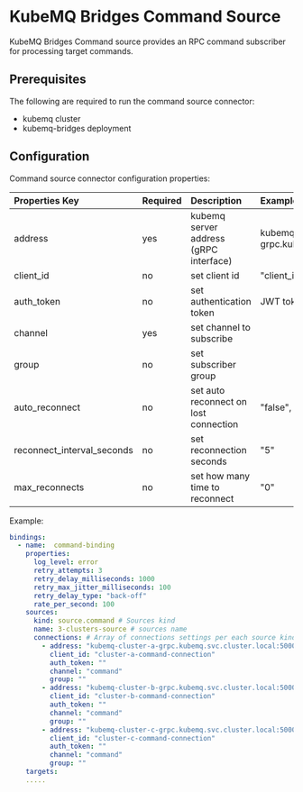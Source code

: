 # KubeMQ Bridges Command Source

KubeMQ Bridges Command source provides an RPC command subscriber for processing target commands.

## Prerequisites
The following are required to run the command source connector:

- kubemq cluster
- kubemq-bridges deployment


## Configuration

Command source connector configuration properties:

| Properties Key             | Required | Description                            | Example                                              |
|:---------------------------|:---------|:---------------------------------------|:-----------------------------------------------------|
| address                    | yes      | kubemq server address (gRPC interface) | kubemq-cluster-a-grpc.kubemq.svc.cluster.local:50000 |
| client_id                  | no       | set client id                          | "client_id"                                          |
| auth_token                 | no       | set authentication token               | JWT token                                            |
| channel                    | yes      | set channel to subscribe               |                                                      |
| group                      | no       | set subscriber group                   |                                                      |
| auto_reconnect             | no       | set auto reconnect on lost connection  | "false", "true"                                      |
| reconnect_interval_seconds | no       | set reconnection seconds               | "5"                                                  |
| max_reconnects             | no       | set how many time to reconnect         | "0"                                                  |


Example:

```yaml
bindings:
  - name:  command-binding 
    properties: 
      log_level: error
      retry_attempts: 3
      retry_delay_milliseconds: 1000
      retry_max_jitter_milliseconds: 100
      retry_delay_type: "back-off"
      rate_per_second: 100
    sources:
      kind: source.command # Sources kind
      name: 3-clusters-source # sources name 
      connections: # Array of connections settings per each source kind
        - address: "kubemq-cluster-a-grpc.kubemq.svc.cluster.local:50000"
          client_id: "cluster-a-command-connection"
          auth_token: ""
          channel: "command"
          group: ""
        - address: "kubemq-cluster-b-grpc.kubemq.svc.cluster.local:50000"
          client_id: "cluster-b-command-connection"
          auth_token: ""
          channel: "command"
          group: ""
        - address: "kubemq-cluster-c-grpc.kubemq.svc.cluster.local:50000"
          client_id: "cluster-c-command-connection"
          auth_token: ""
          channel: "command"
          group: ""              
    targets:
    .....
```

